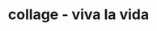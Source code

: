 ---
layout: page
img: assets/img/gallery/viva_la_vida.jpg
title: collage - viva la vida
image_only: true
disable_url: true
importance: 8
category: collages
---